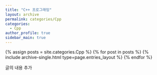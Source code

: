 ```yaml
---
title: "C++ 프로그래밍"
layout: archive
permalink: categories/Cpp
categories:
  - Cpp
author_profile: true
sidebar_main: true
---
```



{% assign posts = site.categories.Cpp %}
{% for post in posts %} {% include archive-single.html type=page.entries_layout %} {% endfor %}


글의 내용 추가
